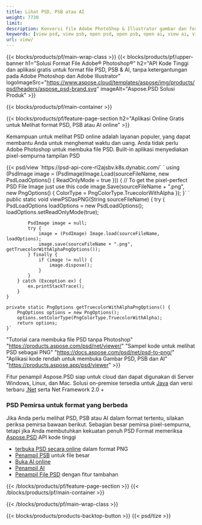 ```yaml
---
title: Lihat PSD, PSB atau AI
weight: 7730
limit: 
description: Konversi file Adobe PhotoShop & Illustrator gambar dan format lainnya
keywords: [view psd, view psb, open psd, open psb, open ai, view ai, view image, open photoshop file, open illustrator file]
url: view/
---
```


{{< blocks/products/pf/main-wrap-class >}}
{{< blocks/products/pf/upper-banner h1="Solusi Format File Adobe® Photoshop®" h2="API Kode Tinggi dan aplikasi gratis untuk format file PSD, PSB & AI, tanpa ketergantungan pada Adobe Photoshop dan Adobe Illustrator" logoImageSrc="https://www.aspose.cloud/templates/aspose/img/products/psd/headers/aspose_psd-brand.svg" imageAlt="Aspose.PSD Solusi Produk" >}}

{{< blocks/products/pf/main-container >}}

{{< blocks/products/pf/feature-page-section h2="Aplikasi Online Gratis untuk Melihat format PSD, PSB atau AI online" >}}
<p>Kemampuan untuk melihat PSD online adalah layanan populer, yang dapat membantu Anda untuk menghemat waktu dan uang. Anda tidak perlu Adobe Photoshop untuk membuka file PSD. Built-in aplikasi menyediakan pixel-sempurna tampilan PSD</p>
{{< psd/view `https://psd-api-core-rl2ajsbv.k8s.dynabic.com/` 
`    using (PsdImage image = (PsdImage)Image.Load(sourceFileName, new PsdLoadOptions() { ReadOnlyMode = true }))
    {
        // To get the pixel-perfect PSD File Image just use this code
        image.Save(sourceFileName + ".png",  new PngOptions() {  ColorType = PngColorType.TruecolorWithAlpha });
    }` 
	`    public static void viewPSDasPNG(String sourceFileName) {
        try {
            PsdLoadOptions loadOptions = new PsdLoadOptions();
            loadOptions.setReadOnlyMode(true);
            
            PsdImage image = null;
            try {
                image = (PsdImage) Image.load(sourceFileName, loadOptions);
                image.save(sourceFileName + ".png", getTruecolorWithAlphaPngOptions());
            } finally {
                if (image != null) {
                    image.dispose();
                }
            }
        } catch (Exception ex) {
            ex.printStackTrace();
        }
    }
    
    private static PngOptions getTruecolorWithAlphaPngOptions() {
        PngOptions options = new PngOptions();
        options.setColorType(PngColorType.TruecolorWithAlpha);
        return options;
    }` 
"Tutorial cara membuka file PSD tanpa Photoshop" "https://products.aspose.com/psd/net/viewer/" 
"Sampel kode untuk melihat PSD sebagai PNG"  "https://docs.aspose.com/psd/net/psd-to-png/" 
"Aplikasi kode rendah untuk membuka Gambar PSD, PSB dan AI" "https://products.aspose.app/psd/viewer" >}}
<p>Fitur penampil Aspose.PSD siap untuk cloud dan dapat digunakan di Server Windows, Linux, dan Mac. Solusi on-premise tersedia untuk <a href="https://products.aspose.com/psd/java/">Java</a> dan versi terbaru <a href="https://products.aspose.com/psd/net/">.Net</a> serta Net Framework 2.0 +</p>

<h3 class="headingpdleft">PSD Pemirsa untuk format yang berbeda</h3>
<p>Jika Anda perlu melihat PSD, PSB atau AI dalam format tertentu, silakan periksa pemirsa bawaan berikut. Sebagian besar pemirsa pixel-sempurna, tetapi jika Anda membutuhkan kekuatan penuh PSD Format memeriksa <a href="/psd/">Aspose.PSD</a> API kode tinggi</p>
<ul>
<li><a href="open-psd-online">terbuka PSD secara online</a> dalam format PNG</li>
<li><a href="psb">Penampil PSB</a> untuk file besar</li>
<li><a href="open-ai-online">Buka AI online</a></li>
<li><a href="ai">Penampil AI</a></li>
<li><a href="/psd/view/psd-file-viewer">Penampil File PSD</a> dengan fitur tambahan</li>
</ul>

{{< /blocks/products/pf/feature-page-section >}}
{{< /blocks/products/pf/main-container >}}


{{< /blocks/products/pf/main-wrap-class >}}

{{< blocks/products/products-backtop-button >}}
{{< psd/tize >}}
